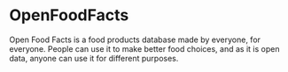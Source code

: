# OpenFoodFacts
Open Food Facts is a food products database made by everyone, for everyone. 
People can use it to make better food choices, and as it is open data, anyone can use it for different purposes.
